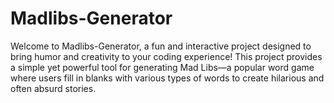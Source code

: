 # Madlibs-Generator
Welcome to Madlibs-Generator, a fun and interactive project designed to bring humor and creativity to your coding experience! This project provides a simple yet powerful tool for generating Mad Libs—a popular word game where users fill in blanks with various types of words to create hilarious and often absurd stories.

